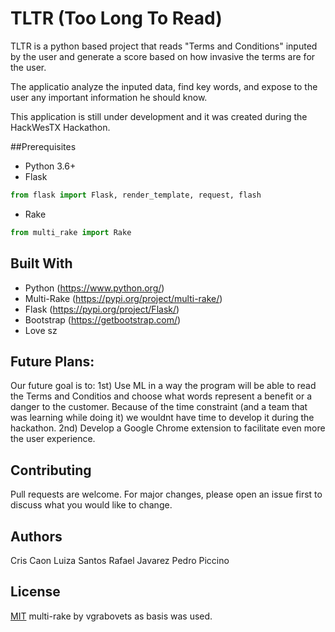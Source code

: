# TLTR (Too Long To Read)
TLTR is a python based project that reads "Terms and Conditions" inputed by the user and generate a score based on how invasive the terms are for the user. 

The applicatio analyze the inputed data, find key words, and expose to the user any important information he should know.

This application is still under development and it was created during the HackWesTX Hackathon. 


##Prerequisites
- Python 3.6+
- Flask

```python
from flask import Flask, render_template, request, flash
  ```
  
- Rake 
```python
from multi_rake import Rake
```

## Built With

- Python (https://www.python.org/)
- Multi-Rake (https://pypi.org/project/multi-rake/)
- Flask (https://pypi.org/project/Flask/)
- Bootstrap (https://getbootstrap.com/)
- Love sz 

## Future Plans:
Our future goal is to:
1st) Use ML in a way the program will be able to read the Terms and Conditios and choose what words represent a benefit or a danger to the customer. 
     Because of the time constraint (and a team that was learning while doing it) we wouldnt have time to develop it during the hackathon. 
2nd) Develop a Google Chrome extension to facilitate even more the user experience. 

## Contributing
Pull requests are welcome. For major changes, please open an issue first to discuss what you would like to change.

## Authors
Cris Caon 
Luiza Santos
Rafael Javarez
Pedro Piccino 

## License
[MIT](https://choosealicense.com/licenses/mit/)
multi-rake by vgrabovets as basis was used.
